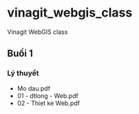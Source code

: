 # vinagit_webgis_class
Vinagit WebGIS class

## Buổi 1

### Lý thuyết

* Mo dau.pdf
* 01 - dtlong - Web.pdf
* 02 - Thiet ke Web.pdf